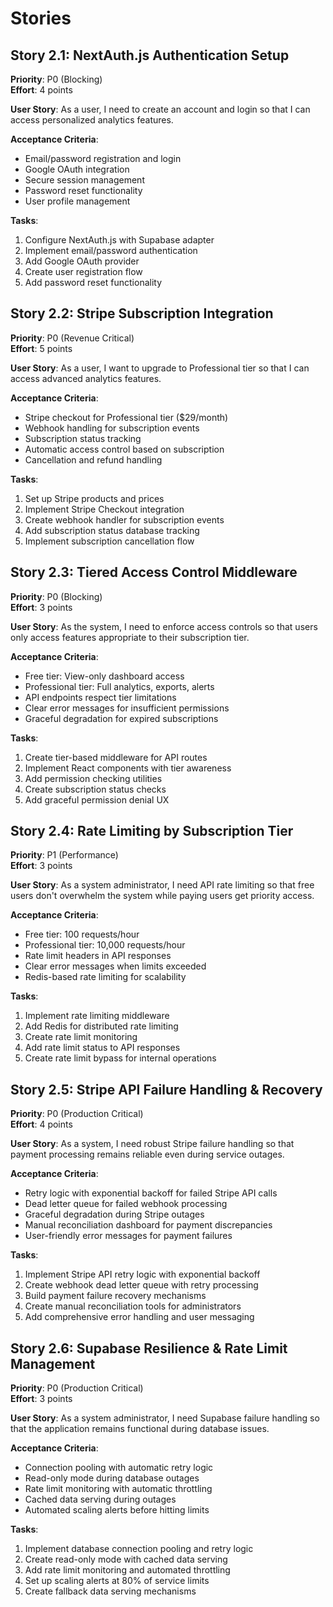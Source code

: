 # Stories

## Story 2.1: NextAuth.js Authentication Setup
**Priority**: P0 (Blocking)  
**Effort**: 4 points  

**User Story**: As a user, I need to create an account and login so that I can access personalized analytics features.

**Acceptance Criteria**:
- Email/password registration and login
- Google OAuth integration
- Secure session management
- Password reset functionality
- User profile management

**Tasks**:
1. Configure NextAuth.js with Supabase adapter
2. Implement email/password authentication
3. Add Google OAuth provider
4. Create user registration flow
5. Add password reset functionality

## Story 2.2: Stripe Subscription Integration
**Priority**: P0 (Revenue Critical)  
**Effort**: 5 points  

**User Story**: As a user, I want to upgrade to Professional tier so that I can access advanced analytics features.

**Acceptance Criteria**:
- Stripe checkout for Professional tier ($29/month)
- Webhook handling for subscription events
- Subscription status tracking
- Automatic access control based on subscription
- Cancellation and refund handling

**Tasks**:
1. Set up Stripe products and prices
2. Implement Stripe Checkout integration
3. Create webhook handler for subscription events
4. Add subscription status database tracking
5. Implement subscription cancellation flow

## Story 2.3: Tiered Access Control Middleware
**Priority**: P0 (Blocking)  
**Effort**: 3 points  

**User Story**: As the system, I need to enforce access controls so that users only access features appropriate to their subscription tier.

**Acceptance Criteria**:
- Free tier: View-only dashboard access
- Professional tier: Full analytics, exports, alerts
- API endpoints respect tier limitations
- Clear error messages for insufficient permissions
- Graceful degradation for expired subscriptions

**Tasks**:
1. Create tier-based middleware for API routes
2. Implement React components with tier awareness
3. Add permission checking utilities
4. Create subscription status checks
5. Add graceful permission denial UX

## Story 2.4: Rate Limiting by Subscription Tier
**Priority**: P1 (Performance)  
**Effort**: 3 points  

**User Story**: As a system administrator, I need API rate limiting so that free users don't overwhelm the system while paying users get priority access.

**Acceptance Criteria**:
- Free tier: 100 requests/hour
- Professional tier: 10,000 requests/hour
- Rate limit headers in API responses
- Clear error messages when limits exceeded
- Redis-based rate limiting for scalability

**Tasks**:
1. Implement rate limiting middleware
2. Add Redis for distributed rate limiting
3. Create rate limit monitoring
4. Add rate limit status to API responses
5. Create rate limit bypass for internal operations

## Story 2.5: Stripe API Failure Handling & Recovery
**Priority**: P0 (Production Critical)  
**Effort**: 4 points

**User Story**: As a system, I need robust Stripe failure handling so that payment processing remains reliable even during service outages.

**Acceptance Criteria**:
- Retry logic with exponential backoff for failed Stripe API calls
- Dead letter queue for failed webhook processing
- Graceful degradation during Stripe outages  
- Manual reconciliation dashboard for payment discrepancies
- User-friendly error messages for payment failures

**Tasks**:
1. Implement Stripe API retry logic with exponential backoff
2. Create webhook dead letter queue with retry processing
3. Build payment failure recovery mechanisms
4. Create manual reconciliation tools for administrators
5. Add comprehensive error handling and user messaging

## Story 2.6: Supabase Resilience & Rate Limit Management
**Priority**: P0 (Production Critical)  
**Effort**: 3 points

**User Story**: As a system administrator, I need Supabase failure handling so that the application remains functional during database issues.

**Acceptance Criteria**:
- Connection pooling with automatic retry logic
- Read-only mode during database outages
- Rate limit monitoring with automatic throttling
- Cached data serving during outages
- Automated scaling alerts before hitting limits

**Tasks**:
1. Implement database connection pooling and retry logic
2. Create read-only mode with cached data serving
3. Add rate limit monitoring and automated throttling
4. Set up scaling alerts at 80% of service limits
5. Create fallback data serving mechanisms
